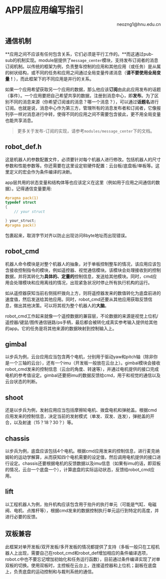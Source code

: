 # APP层应用编写指引

<p align='right'>neozng1@hnu.edu.cn</p>

## 通信机制

**应用之间不应该有任何包含关系，它们必须是平行工作的。**而这通过pub-sub的机制实现。module层提供了`message_center`模块，支持发布订阅者的消息订阅机制。以传统的框架为例，负责整车控制的应用和其他应用（或任务）是从属的树状结构，或不同的任务和应用之间通过全局变量传递消息（**请不要使用全局变量！**），而此框架下的不同应用是并行的关系。

如果一个应用希望获取另一个应用的数据，那么他应该**订阅**由此此应用发布的话题（事件）。一个应用要把自己希望共享的数据，注册到消息中心，即**发布**。为了区别不同的消息来源（你希望订阅谁的消息？哪一个消息？），可以通过**话题名**进行订阅。也就是说，消息中心作为第三方，管理所有的消息发布者和订阅者，它像报刊亭一样对消息进行中转，使得不同的应用之间不需要包含彼此，更不用全局变量也能共享消息。

> 更多关于发布-订阅的实现，请参考`modules/message_center`下的文档。


## robot_def.h

这是机器人的参数配置文件，必须要针对每个机器人进行修改。包括机器人的尺寸参数和性能参数等。你还需要在这里设定软硬件配置：云台板/底盘板/单板等。这里定义的宏会作为条件编译的决断。

app层共用的状态变量和结构体等也应该定义在这里（例如用于应用之间通信的数据）。记得通信变量要用:
```c
#pragma pack(1) 
typedef struct
{
    // your struct 

} your_struct;
#pragma pack()
```
包裹起来，取消字节对齐以防止出现访问8byte地址而出现错误。

## robot_cmd

机器人命令模块是对整个机器人的抽象，对于单板控制整车的情况，该应用应该包含接收控制指令的模块，例如遥控器、视觉通信模块。该模块会处理接收到的控制数据，并将其转化为**具体的、定量的**控制信息，发送给其他模块。同时，cmd应用会处理模块和应用离线的情况，出现紧急状况时停止所有执行机构的运行。

如从遥控器获知当前右侧摇杆拨向上方，则将遥控器发来的数值转化为底盘前进的速度值，然后发送给其他应用。同时，robot_cmd还要从其他应用获取反馈信息，做出其他决策。可以将其视为整个机器人的**大脑**。

robot_cmd工作起来就像一个遥控数据的兼容层，不论数据的来源是视觉上位机/遥控器/键鼠/图传通信链路/ps手柄，最后都会被转化成真实参考输入提供给其他的app。它的任务是将其他来源的数据映射到控制输入上。

## gimbal

以步兵为例，云台应用应当包含两个电机，分别用于驱动yaw和pitch轴（除非你是一个三轴的云台），还有一个imu（开发板一般放在云台上）。gimbal模块会接收robot_cmd发来的控制信息（云台的角度、转速等），并通过电机提供的接口完成电机的参考值设定。gimbal还要把imu的数据反馈给cmd，用于和视觉的通信以及云台状态的判断。



## shoot

还是以步兵为例，发射应用应当包括摩擦轮电机、拨盘电机和弹舱盖。根据cmd应用发来的控制信息，决定当前的发射模式（单发、双发、连发），弹舱盖的开合，以及射速（15？18？30？）等。



##  chassis

以步兵为例，底盘应该包括4个电机。根据cmd应用发来的控制信息，进行麦克纳姆轮的运动学解算，从而获知四个电机需要的设定值，然后调用电机提供的接口进行设定。chassis还要根据电机的反馈数据以及imu信息（如果有imu的话，即双板的情况，云台一个底盘一个），计算底盘的实际运动状态，反馈给robot_cmd应用。



## lift

以工程机器人为例，抬升机构应该包含用于抬升的执行单元（可能是气缸、电磁阀、电机、点推杆等），根据cmd发来的数据控制执行单元运行到特定的高度，并进行必要的反馈。



## 双板兼容

此框架对单开发板/双开发板/多开发板的情况都提供了支持（多板一般只在工程机器人上出现，需要自己在robot_cmd和robot_def增加相应的条件编译选项，robot.c中也不要忘记增加初始化和任务运行函数），目前通过条件编译实现了对单双板的切换。使用双板时，主控板在云台上，连接遥控器和上位机；副板在底盘上，负责底盘的运动控制和与裁判系统的通信。

